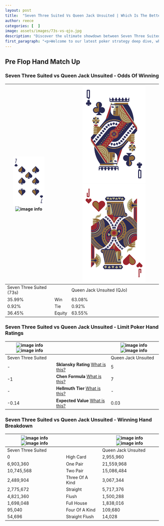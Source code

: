 ```yaml
---
layout: post
title:  "Seven Three Suited Vs Queen Jack Unsuited | Which Is The Better Hand In Poker? A Complete Guide"
author: reece
categories: [  ]
image: assets/images/73s-vs-qjo.jpg
description: "Discover the ultimate showdown between Seven Three Suited and Queen Jack Unsuited in poker! Uncover the odds, strategies, and scenarios where one hand triumphs over the other. Get ready to up your poker game with this thrilling analysis."
first_paragraph: "<p>Welcome to our latest poker strategy deep dive, where we're pitting two distinct hands against each other in a high-stakes showdown: Seven Three Suited vs Queen Jack Unsuited.</p><p>In the dynamic world of poker, every decision counts, and knowing which hand holds the upper hand is key to your success at the table.</p><p>In this article, we'll dissect these two hands, explore the scenarios where one dominates the other, and equip you with the knowledge to make strategic choices that can tip the odds in your favor.</p><p>Get ready to unravel the intriguing dynamics of these poker hands and elevate your game to new heights.</p>"
---
```




[comment]: # (sp0)

## Pre Flop Hand Match Up

<div class="table hand-ratings" markdown="1"> 



### Seven Three Suited vs Queen Jack Unsuited - Odds Of Winning


    
| ![image info](assets/images/hand1/7.png) ![image info](assets/images/hand1/3s.png) |  | ![image info](assets/images/hand2/Q.png) ![image info](assets/images/hand2/Jo.png) |
| -------- | -------- | -------- |
| Seven Three Suited (73s) |  | Queen Jack Unsuited (QJo) |
| 35.99% | Win | 63.08% |
| 0.92% | Tie | 0.92% |
| 36.45% | Equity | 63.55% |




[comment]: # (sp1)



### Seven Three Suited vs Queen Jack Unsuited - Limit Poker Hand Ratings


    
| ![image info](https://www.riverpairs.com/assets/images/hand1/7.png) ![image info](https://www.riverpairs.com/assets/images/hand1/3s.png) |  | ![image info](https://www.riverpairs.com/assets/images/hand2/Q.png) ![image info](https://www.riverpairs.com/assets/images/hand2/Jo.png) |
| -------- | -------- | -------- |
| Seven Three Suited |  | Queen Jack Unsuited |
| - | **Sklansky Rating** [What is this?](/sklansky-rating-explained) | 5 |
| -1 | **Chen Formula** [What is this?](/chen-formula-explained) | 7 |
| - | **Hellmuth Tier** [What is this?](/Hellmuth-tier-explained) | - |
| -0.14 | **Expected Value** [What is this?](/expected-value-explained) | 0.03 |




[comment]: # (sp2)



### Seven Three Suited vs Queen Jack Unsuited - Winning Hand Breakdown


    
| ![image info](https://www.riverpairs.com/assets/images/hand1/7.png) ![image info](https://www.riverpairs.com/assets/images/hand1/3s.png) |  | ![image info](https://www.riverpairs.com/assets/images/hand2/Q.png) ![image info](https://www.riverpairs.com/assets/images/hand2/Jo.png) |
| -------- | -------- | -------- |
| Seven Three Suited |  | Queen Jack Unsuited |
| 0 | High Card | 2,955,960 |
| 6,903,360 | One Pair | 21,559,968 |
| 10,745,568 | Two Pair | 15,086,484 |
| 2,489,904 | Three Of A Kind | 3,067,344 |
| 2,775,672 | Straight | 5,717,376 |
| 4,821,360 | Flush | 1,500,288 |
| 1,698,048 | Full House | 1,838,016 |
| 95,040 | Four Of A Kind | 109,680 |
| 54,696 | Straight Flush | 14,028 |




[comment]: # (sp3)



</div>

[comment]: # (sp4)



[comment]: # (sp5)


